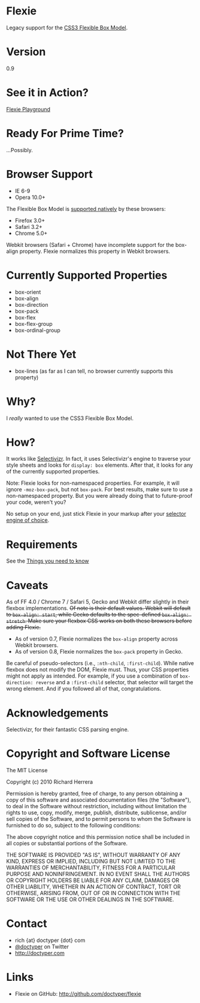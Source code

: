 Flexie
===============
Legacy support for the [CSS3 Flexible Box Model](http://www.w3.org/TR/css3-flexbox/).

Version
=================
0.9

See it in Action?
=================
[Flexie Playground](http://doctyper.github.com/flexie/playground/)

Ready For Prime Time?
=====================
...Possibly.

Browser Support
===============
* IE 6-9
* Opera 10.0+

The Flexible Box Model is [supported natively](http://www.caniuse.com/#feat=flexbox) by these browsers:

* Firefox 3.0+
* Safari 3.2+
* Chrome 5.0+

Webkit browsers (Safari + Chrome) have incomplete support for the box-align property. Flexie normalizes this property in Webkit browsers.


Currently Supported Properties
==============================
* box-orient
* box-align
* box-direction
* box-pack
* box-flex
* box-flex-group
* box-ordinal-group


Not There Yet
=============
* box-lines (as far as I can tell, no browser currently supports this property)


Why?
=======
I *really* wanted to use the CSS3 Flexible Box Model.


How?
=======
It works like [Selectivizr](http://selectivizr.com). In fact, it uses Selectivizr's engine to traverse your style sheets and looks for `display: box` elements. After that, it looks for any of the currently supported properties.

Note: Flexie looks for non-namespaced properties. For example, it will ignore `-moz-box-pack`, but not `box-pack`. For best results, make sure to use a non-namespaced property. But you were already doing that to future-proof your code, weren't you?

No setup on your end, just stick Flexie in your markup after your [selector engine of choice](http://selectivizr.com/#things).

Requirements
============
See the [Things you need to know](http://selectivizr.com/#things)


Caveats
=======
As of FF 4.0 / Chrome 7 / Safari 5, Gecko and Webkit differ slightly in their flexbox implementations. <strike>Of note is their default values. Webkit will default to `box-align: start`, while Gecko defaults to the spec-defined `box-align: stretch`. Make sure your flexbox CSS works on both these browsers before adding Flexie.</strike>

* As of version 0.7, Flexie normalizes the `box-align` property across Webkit browsers.
* As of version 0.8, Flexie normalizes the `box-pack` property in Gecko.

Be careful of pseudo-selectors (i.e., `:nth-child`, `:first-child`). While native flexbox does not modify the DOM, Flexie must. Thus, your CSS properties might not apply as intended. For example, if you use a combination of `box-direction: reverse` and a `:first-child` selector, that selector will target the wrong element. And if you followed all of that, congratulations.

Acknowledgements
================
Selectivizr, for their fantastic CSS parsing engine.


Copyright and Software License
==============================
The MIT License

Copyright (c) 2010 Richard Herrera

Permission is hereby granted, free of charge, to any person obtaining a copy
of this software and associated documentation files (the "Software"), to deal
in the Software without restriction, including without limitation the rights
to use, copy, modify, merge, publish, distribute, sublicense, and/or sell
copies of the Software, and to permit persons to whom the Software is
furnished to do so, subject to the following conditions:

The above copyright notice and this permission notice shall be included in
all copies or substantial portions of the Software.

THE SOFTWARE IS PROVIDED "AS IS", WITHOUT WARRANTY OF ANY KIND, EXPRESS OR
IMPLIED, INCLUDING BUT NOT LIMITED TO THE WARRANTIES OF MERCHANTABILITY,
FITNESS FOR A PARTICULAR PURPOSE AND NONINFRINGEMENT. IN NO EVENT SHALL THE
AUTHORS OR COPYRIGHT HOLDERS BE LIABLE FOR ANY CLAIM, DAMAGES OR OTHER
LIABILITY, WHETHER IN AN ACTION OF CONTRACT, TORT OR OTHERWISE, ARISING FROM,
OUT OF OR IN CONNECTION WITH THE SOFTWARE OR THE USE OR OTHER DEALINGS IN
THE SOFTWARE.


Contact
=======
* rich {at} doctyper {dot} com
* [@doctyper](http://twitter.com/doctyper) on Twitter
* <http://doctyper.com>


Links
=====
* Flexie on GitHub: <http://github.com/doctyper/flexie>
